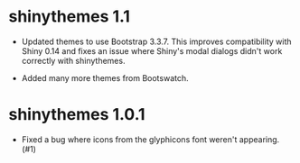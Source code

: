 shinythemes 1.1
=================

* Updated themes to use Bootstrap 3.3.7. This improves compatibility with Shiny 0.14 and fixes an issue where Shiny's modal dialogs didn't work correctly with shinythemes.

* Added many more themes from Bootswatch.

shinythemes 1.0.1
=================

* Fixed a bug where icons from the glyphicons font weren't appearing. (#1)
